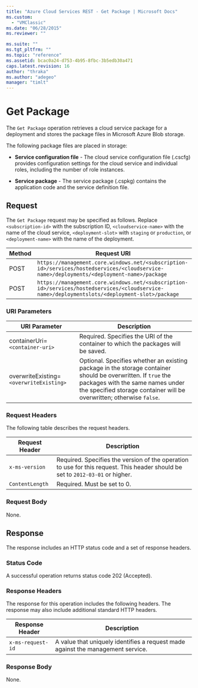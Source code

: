 ```yaml
---
title: "Azure Cloud Services REST - Get Package | Microsoft Docs"
ms.custom: 
  - "VMClassic"
ms.date: "06/28/2015"
ms.reviewer: ""

ms.suite: ""
ms.tgt_pltfrm: ""
ms.topic: "reference"
ms.assetid: bcac0a24-d753-4b95-8fbc-3b5edb30a471
caps.latest.revision: 16
author: "thraka"
ms.author: "adegeo"
manager: "timlt"
---
```

# Get Package
The `Get Package` operation retrieves a cloud service package for a deployment and stores the package files in Microsoft Azure Blob storage.  
  
 The following package files are placed in storage:  
  
-   **Service configuration file** - The cloud service configuration file (.cscfg) provides configuration settings for the cloud service and individual roles, including the number of role instances.  
  
-   **Service package** - The service package (.cspkg) contains the application code and the service definition file.  
  
## Request  
 The `Get Package` request may be specified as follows. Replace `<subscription-id>` with the subscription ID, `<cloudservice-name>` with the name of the cloud service, `<deployment-slot>` with `staging` or `production`, or `<deployment-name>` with the name of the deployment.  
  
|Method|Request URI|  
|------------|-----------------|  
|POST|`https://management.core.windows.net/<subscription-id>/services/hostedservices/<cloudservice-name>/deployments/<deployment-name>/package`|  
|POST|`https://management.core.windows.net/<subscription-id>/services/hostedservices/<cloudservice-name>/deploymentslots/<deployment-slot>/package`|  
  
### URI Parameters  
  
|URI Parameter|Description|  
|-------------------|-----------------|  
|containerUri=`<container-uri>`|Required. Specifies the URI of the container to which the packages will be saved.|  
|overwriteExisting=`<overwriteExisting>`|Optional. Specifies whether an existing package in the storage container should be overwritten. If `true` the packages with the same names under the specified storage container will be overwritten; otherwise `false`.|  
  
### Request Headers  
 The following table describes the request headers.  
  
|Request Header|Description|  
|--------------------|-----------------|  
|`x-ms-version`|Required. Specifies the version of the operation to use for this request. This header should be set to `2012-03-01` or higher.|  
|`ContentLength`|Required. Must be set to 0.|  
  
### Request Body  
 None.  
  
## Response  
 The response includes an HTTP status code and a set of response headers.  
  
### Status Code  
 A successful operation returns status code 202 (Accepted).  
  
### Response Headers  
 The response for this operation includes the following headers. The response may also include additional standard HTTP headers.  
  
|Response Header|Description|  
|---------------------|-----------------|  
|`x-ms-request-id`|A value that uniquely identifies a request made against the management service.|  
  
### Response Body  
 None.